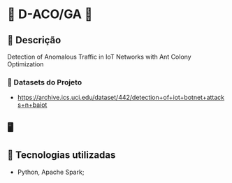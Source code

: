 # :ant: D-ACO/GA :dna:

## :memo: Descrição
Detection of Anomalous Traffic in IoT Networks with Ant Colony Optimization

### :floppy_disk: Datasets do Projeto
* https://archive.ics.uci.edu/dataset/442/detection+of+iot+botnet+attacks+n+baiot

## :desktop_computer:	

## :wrench: Tecnologias utilizadas
* Python, Apache Spark;
